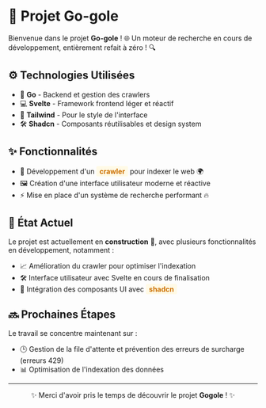 # 🚀 Projet Go-gole

Bienvenue dans le projet **Go-gole** ! 🌐 Un moteur de recherche en cours de développement, entièrement refait à zéro ! 🔍

## ⚙️ Technologies Utilisées
- 🐹 **Go** - Backend et gestion des crawlers
- 💻 **Svelte** - Framework frontend léger et réactif
- 🎨 **Tailwind** - Pour le style de l'interface
- 🛠️ **Shadcn** - Composants réutilisables et design system

## ✨ Fonctionnalités
- 🚜 Développement d'un <span style="background-color: #fffae6; padding: 2px 6px; border-radius: 3px; color: #cc7000; font-weight: bold;">crawler</span> pour indexer le web 🌍
- 🖼️ Création d'une interface utilisateur moderne et réactive
- ⚡ Mise en place d'un système de recherche performant 🔥

## 🚧 État Actuel
Le projet est actuellement en **construction** 🚧, avec plusieurs fonctionnalités en développement, notamment :
- 📈 Amélioration du crawler pour optimiser l'indexation
- 🛠️ Interface utilisateur avec Svelte en cours de finalisation
- 🧩 Intégration des composants UI avec <span style="background-color: #fffae6; padding: 2px 6px; border-radius: 3px; color: #cc7000; font-weight: bold;">shadcn</span>

## 🔜 Prochaines Étapes
Le travail se concentre maintenant sur :
- 🕒 Gestion de la file d'attente et prévention des erreurs de surcharge (erreurs 429)
- 📊 Optimisation de l'indexation des données

---

<p style="text-align: center;">✨ Merci d'avoir pris le temps de découvrir le projet <strong>Gogole</strong> ! ✨</p>
